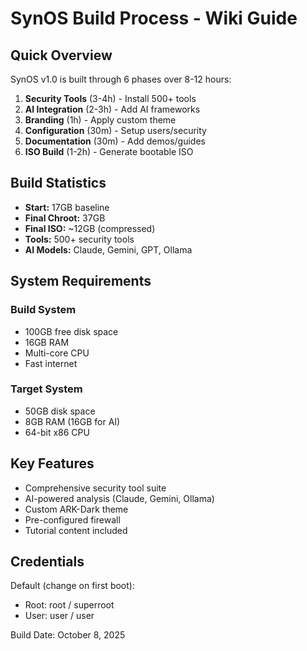 # SynOS Build Process - Wiki Guide

## Quick Overview

SynOS v1.0 is built through 6 phases over 8-12 hours:

1. **Security Tools** (3-4h) - Install 500+ tools
2. **AI Integration** (2-3h) - Add AI frameworks
3. **Branding** (1h) - Apply custom theme
4. **Configuration** (30m) - Setup users/security
5. **Documentation** (30m) - Add demos/guides
6. **ISO Build** (1-2h) - Generate bootable ISO

## Build Statistics

- **Start:** 17GB baseline
- **Final Chroot:** 37GB
- **Final ISO:** ~12GB (compressed)
- **Tools:** 500+ security tools
- **AI Models:** Claude, Gemini, GPT, Ollama

## System Requirements

### Build System
- 100GB free disk space
- 16GB RAM
- Multi-core CPU
- Fast internet

### Target System
- 50GB disk space
- 8GB RAM (16GB for AI)
- 64-bit x86 CPU

## Key Features

- Comprehensive security tool suite
- AI-powered analysis (Claude, Gemini, Ollama)
- Custom ARK-Dark theme
- Pre-configured firewall
- Tutorial content included

## Credentials

Default (change on first boot):
- Root: root / superroot
- User: user / user

Build Date: October 8, 2025
